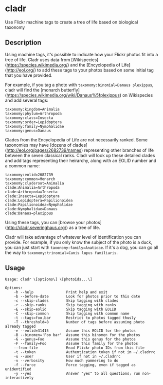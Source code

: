 cladr
=====

Use Flickr machine tags to create a tree of life based on biological taxonomy


Description
-----------

Using machine tags, it's possible to indicate how your Flickr photos fit
into a tree of life. Cladr uses data from [Wikispecies]
(https://species.wikimedia.org/) and the [Encyclopedia of Life]
(http://eol.org/) to add these tags to your photos based on some initial
tag that you have provided.

For example, if you tag a photo with `taxonomy:binomial=Danaus plexippus`,
cladr will find the [monarch butterfly]
(https://species.wikimedia.org/wiki/Danaus%5fplexippus) on Wikispecies and
add several tags:

    taxonomy:kingdom=Animalia
    taxonomy:phylum=Arthropoda
    taxonomy:class=Insecta
    taxonomy:order=Lepidoptera
    taxonomy:family=Nymphalidae
    taxonomy:genus=Danaus

Clades from the Encyclopedia of Life are not necessarily ranked. Some
taxonomies may have [dozens of clades] (http://eol.org/pages/2682739/names)
representing other branches of life between the seven classical ranks.
Cladr will look up these detailed clades and add tags representing their
heirarchy, along with an EOLID number and a common name:

    taxonomy:eolid=2682739
    taxonomy:common=Monarch
    taxonomy:claderoot=Animalia
    clade:Animalia=Arthropoda
    clade:Arthropoda=Insecta
    clade:Insecta=Lepidoptera
    clade:Lepidoptera=Papilionoidea
    clade:Papilionoidea=Nymphalidae
    clade:Nymphalidae=Danaus
    clade:Danaus=plexippus

Using these tags, you can [browse your photos] (http://cladr.severinghaus.org/)
as a tree of life.

Cladr will take advantage of whatever level of identification you can
provide. For example, if you only know the subject of the photo is a duck,
you can just start with `taxonomy:family=Anatidae`. If it's a dog, you can
go all the way to `taxonomy:trinomial=Canis lupus familiaris`.


Usage
-----

    Usage: cladr \[options\] \[photoids...\]

    Options:
        -h --help               Print help and exit
        -b --before-date        Look for photos prior to this date
        -c --skip-clades        Skip tagging with clades
        -r --skip-ranks         Skip tagging with ranks
        -E --skip-eolid         Skip tagging with EOLID
        -C --skip-common        Skip tagging with common name
        -t --tags=foo,bar       Restrict to photos tagged thusly
        -T --threshold=8        Number of tags before assuming photo already tagged
        -e --eolid=31415        Assume this EOLID for the photos
        -B --binomen='Foo bar'  Assume this binomen for the photos
        -G --genus=Foo          Assume this genus for the photos
        -F --family=Foo         Assume this family for the photos
        --from-file             Read Flickr photo IDs from this file
        -t --token              Authentication token if not in ~/.cladrrc
        -u --user               User if not in ~/.cladrrc
        -v --verbosity          How much yammering to do
        -f --force              Force tagging, even if tagged as unidentified
        -y --yes                Answer "yes" to all questions; run non-interactively

